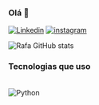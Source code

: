 ### Olá 👋


[![Linkedin](https://img.shields.io/badge/LinkedIn-0077B5?style=for-the-badge&logo=linkedin&logoColor=white)](https://www.linkedin.com/in/rafael-silva-souza-3972762b5/)
[![instagram](https://img.shields.io/badge/Instagram-E4405F?style=for-the-badge&logo=instagram&logoColor=white)](https://www.instagram.com/rf.deev/profilecard/?igsh=NjkzeWNhMDJzdzQz)

![Rafa GitHub stats](https://github-readme-stats.vercel.app/api?username=Rafa&show_icons=true&theme=dracula)

### Tecnologias que uso

<div style="display: inline_block"><br>
    <img aling="center" alt="Python" src="https://img.shields.io/badge/Python-14354C?style=for-the-badge&logo=python&logoColor=white"/>
<div>
